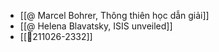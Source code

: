 - [[@ Marcel Bohrer, Thông thiên học dẫn giải]]
- [[@ Helena Blavatsky, ISIS unveiled]]
- [[💬211026-2332]]
